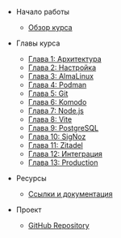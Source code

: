 - Начало работы
  - [Обзор курса](README.md)

- Главы курса
  - [Глава 1: Архитектура](chapter-01-architecture.md)
  - [Глава 2: Настройка](chapter-02-setup.md)
  - [Глава 3: AlmaLinux](chapter-03-almalinux.md)
  - [Глава 4: Podman](chapter-04-podman.md)
  - [Глава 5: Git](chapter-05-git.md)
  - [Глава 6: Komodo](chapter-06-komodo.md)
  - [Глава 7: Node.js](chapter-07-nodejs.md)
  - [Глава 8: Vite](chapter-08-vite.md)
  - [Глава 9: PostgreSQL](chapter-09-postgresql.md)
  - [Глава 10: SigNoz](chapter-10-signoz.md)
  - [Глава 11: Zitadel](chapter-11-zitadel.md)
  - [Глава 12: Интеграция](chapter-12-integration.md)
  - [Глава 13: Production](chapter-13-production.md)

- Ресурсы
  - [Ссылки и документация](RESOURCES-AND-LINKS.md)

- Проект
  - [GitHub Repository](https://github.com/Alex-0293/TopWebStack)
